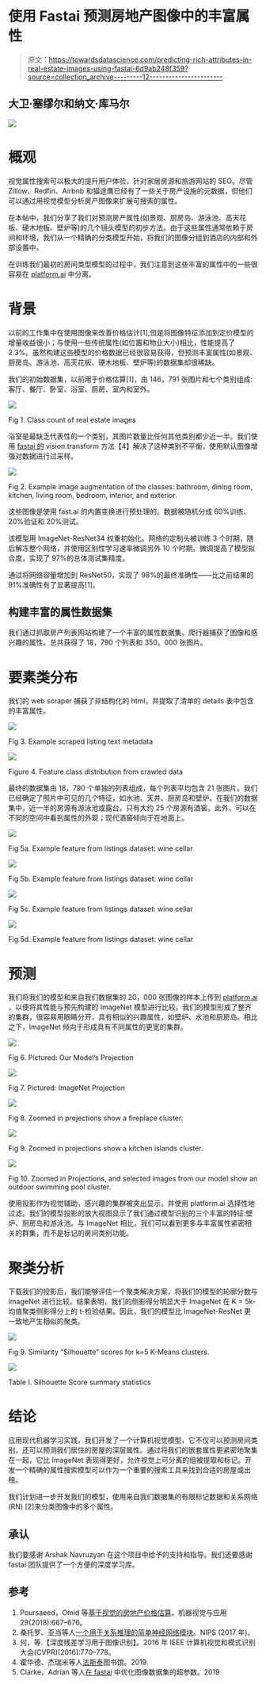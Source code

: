 # 使用 Fastai 预测房地产图像中的丰富属性

> 原文：<https://towardsdatascience.com/predicting-rich-attributes-in-real-estate-images-using-fastai-6d9ab248f359?source=collection_archive---------12----------------------->

## 大卫·塞缪尔和纳文·库马尔

![](img/33759ccb009cd06afbaed3af73ca9b9a.png)

# 概观

视觉属性搜索可以极大的提升用户体验，针对家居房源和旅游网站的 SEO。尽管 Zillow、Redfin、Airbnb 和猫途鹰已经有了一些关于房产设施的元数据，但他们可以通过用视觉模型分析房产图像来扩展可搜索的属性。

在本帖中，我们分享了我们对预测房产属性(如景观、厨房岛、游泳池、高天花板、硬木地板、壁炉等)的几个镜头模型的初步方法。由于这些属性通常依赖于房间和环境，我们从一个精确的分类模型开始，将我们的图像分组到酒店的内部和外部设置中。

在训练我们最初的房间类型模型的过程中，我们注意到这些丰富的属性中的一些很容易在 [platform.ai](http://platform.ai) 中分离。

# 背景

以前的工作集中在使用图像来改善价格估计[1],但是将图像特征添加到定价模型的增量收益很小；与使用一些传统属性(如位置和物业大小)相比，性能提高了 2.3%。虽然构建这些模型的价格数据已经很容易获得，但预测丰富属性(如景观、厨房岛、游泳池、高天花板、硬木地板、壁炉等)的数据集却很稀缺。

我们的初始数据集，以前用于价格估算[1]，由 146，791 张图片和七个类别组成:客厅、餐厅、卧室、浴室、厨房、室内和室外。

![](img/a7cd228dd6fdd46c9307d3f2915c6444.png)

Fig 1\. Class count of real estate images

浴室是最缺乏代表性的一个类别，其图片数量比任何其他类别都少近一半。我们使用 [fastai 的](http://fast.ai) vision.transform 方法【4】解决了这种类别不平衡，使用默认图像增强对数据进行过采样。

![](img/938567993c42c503cef864cd20578a0b.png)

Fig 2\. Example image augmentation of the classes: bathroom, dining room, kitchen, living room, bedroom, interior, and exterior.

这些图像是使用 fast.ai 的内置变换进行预处理的。数据被随机分成 60%训练、20%验证和 20%测试。

该模型用 ImageNet-ResNet34 权重初始化。网络的定制头被训练 3 个时期，随后解冻整个网络，并使用区别性学习速率微调另外 10 个时期。微调提高了模型拟合度，实现了 97%的总体测试集精度。

通过将网络容量增加到 ResNet50，实现了 98%的最终准确性——比之前结果的 91%准确性有了显著提高[1]。

## 构建丰富的属性数据集

我们通过抓取房产列表网站构建了一个丰富的属性数据集。爬行器捕获了图像和感兴趣的属性。总共获得了 18，790 个列表和 350，000 张图片。

# 要素类分布

我们的 web scraper 捕获了非结构化的 html，并提取了清单的 details 表中包含的丰富属性。

![](img/a1db3d8127d8f4b1730429d0f1b5a583.png)

Fig 3\. Example scraped listing text metadata

![](img/818db4ed4312c680237efae17451d555.png)

Figure 4\. Feature class distribution from crawled data

最终的数据集由 18，790 个单独的列表组成，每个列表平均包含 21 张图片。我们已经确定了照片中可见的几个特征，如水池、天井、厨房岛和壁炉。在我们的数据集中，近一半的房源有游泳池或露台，只有大约 25 个房源有酒窖。此外，可以在不同的空间中看到属性的外观；现代酒窖倾向于在地面上。

![](img/4b2618691fdf0c729aa69a1b2e73e6ae.png)

Fig 5a. Example feature from listings dataset: wine cellar

![](img/15e32a695bd2d1354ea4dd93419f3db6.png)

Fig 5b. Example feature from listings dataset: wine cellar

![](img/c9b7dc5229ca87781e04cb89db72e02a.png)

Fig 5c. Example feature from listings dataset: wine cellar

![](img/e82ed89d6c0c63c579444c9443ae2af9.png)

Fig 5d. Example feature from listings dataset: wine cellar

# 预测

我们将我们的模型和来自我们数据集的 20，000 张图像的样本上传到 [platform.ai](http://platform.ai) ，以便将其性能与预先构建的 ImageNet 模型进行比较。我们的模型形成了整齐的集群，很容易用眼睛分开，具有相似的兴趣属性，如壁炉、水池和厨房岛。相比之下，ImageNet 倾向于形成具有不同属性的更宽的集群。

![](img/4de3698069ae74f552983e1078986297.png)

Fig 6\. Pictured: Our Model’s Projection

![](img/b5ac6aa407591428ebb10c77d849deb2.png)

Fig 7\. Pictured: ImageNet Projection

![](img/9abc516865db45a69ef34f0b7ddbb56a.png)

Fig 8\. Zoomed in projections show a fireplace cluster.

![](img/4f97ccf3e406b57ce25db0a40ea062b4.png)

Fig 9\. Zoomed in projections show a kitchen islands cluster.

![](img/f728c644a7540f1d9b2d64c52ee88ab1.png)

Fig 10\. Zoomed in Projections, and selected images from our model show an outdoor swimming pool cluster.

使用投影作为视觉辅助，感兴趣的集群被突出显示，并使用 platform.ai 选择性地过滤。我们的模型投影的放大视图显示了我们通过模型识别的三个丰富的特征:壁炉、厨房岛和游泳池。与 ImageNet 相比，我们可以看到更多与丰富属性紧密相关的群集，而不是标记的房间类别功能。

# 聚类分析

下载我们的投影后，我们能够评估一个聚类解决方案，将我们的模型的轮廓分数与 ImageNet 进行比较。结果表明，我们的侧影得分明显大于 ImageNet 在 K = 5k-均值聚类侧影得分上的 t-检验结果。因此，我们的模型比 ImageNet-ResNet 更一致地产生相似的聚类。

![](img/0f9b0e890afc985cc9c2cbb55e00c118.png)

Fig 9\. Similarity “Silhouette” scores for k=5 K-Means clusters.

![](img/b2326e0cff4d8046327d589dbb336481.png)

Table I. Silhouette Score summary statistics

# 结论

应用现代机器学习实践，我们开发了一个计算机视觉模型，它不仅可以预测房间类别，还可以预测我们居住的房屋的深层属性。通过将我们的嵌套属性更紧密地聚集在一起，它比 ImageNet 表现得更好，允许视觉上可分离的组被提取和标记。开发一个精确的属性搜索模型可以作为一个重要的搜索工具来找到合适的房屋或出租。

我们计划进一步开发我们的模型，使用来自我们数据集的有限标记数据和关系网络(RN) [2]来分类图像中的多个属性。

## 承认

我们要感谢 Arshak Navruzyan 在这个项目中给予的支持和指导。我们还要感谢 fastai 团队提供了一个方便的深度学习库。

## 参考

1.  Poursaeed，Omid 等[基于视觉的房地产价格估算](https://omidpoursaeed.github.io/publication/vision-based-real-estate-price-estimation/)。机器视觉与应用 29(2018):667–676。
2.  桑托罗、亚当等人[一个用于关系推理的简单神经网络模块](https://arxiv.org/abs/1706.01427)。NIPS (2017 年)。
3.  何，等.【深度残差学习用于图像识别】。2016 年 IEEE 计算机视觉和模式识别大会(CVPR)(2016):770–778。
4.  霍华德、杰瑞米等人[法斯泰](https://docs.fast.ai/)图书馆。2019.
5.  Clarke，Adrian 等人[在 fastai](https://platform.ai/blog/page/1/optimizing-hyperparams-for-image-datasets-in-fastai/) 中优化图像数据集的超参数。2019